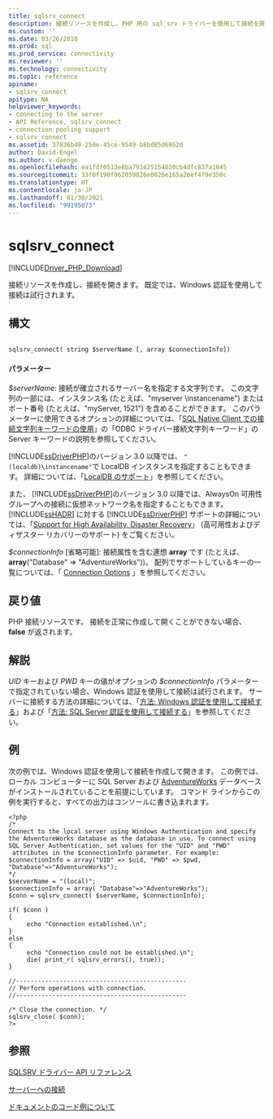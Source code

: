 ```yaml
---
title: sqlsrv_connect
description: 接続リソースを作成し、PHP 用の sql_srv ドライバーを使用して接続を開きます。 既定では、Windows 認証を使用して接続は試行されます。
ms.custom: ''
ms.date: 03/26/2018
ms.prod: sql
ms.prod_service: connectivity
ms.reviewer: ''
ms.technology: connectivity
ms.topic: reference
apiname:
- sqlsrv_connect
apitype: NA
helpviewer_keywords:
- connecting to the server
- API Reference, sqlsrv_connect
- connection pooling support
- sqlsrv_connect
ms.assetid: 37836b49-258e-45ce-9549-b8bd85d6952d
author: David-Engel
ms.author: v-daenge
ms.openlocfilehash: ea1fdf0513e8ba793425154020cb4dfc837a1045
ms.sourcegitcommit: 33f0f190f962059826e002be165a2bef4f9e350c
ms.translationtype: HT
ms.contentlocale: ja-JP
ms.lasthandoff: 01/30/2021
ms.locfileid: "99195073"
---
```

# <a name="sqlsrv_connect"></a>sqlsrv_connect
[!INCLUDE[Driver_PHP_Download](../../includes/driver_php_download.md)]

接続リソースを作成し、接続を開きます。 既定では、Windows 認証を使用して接続は試行されます。  
  
## <a name="syntax"></a>構文  
  
```  
  
sqlsrv_connect( string $serverName [, array $connectionInfo])  
```  
  
#### <a name="parameters"></a>パラメーター  
*$serverName*: 接続が確立されるサーバー名を指定する文字列です。 この文字列の一部には、インスタンス名 (たとえば、"myserver \instancename") またはポート番号 (たとえば、"myServer, 1521") を含めることができます。 このパラメーターに使用できるオプションの詳細については、「[SQL Native Client での接続文字列キーワードの使用](../../relational-databases/native-client/applications/using-connection-string-keywords-with-sql-server-native-client.md)」の「ODBC ドライバー接続文字列キーワード」の Server キーワードの説明を参照してください。  
  
[!INCLUDE[ssDriverPHP](../../includes/ssdriverphp_md.md)]のバージョン 3.0 以降では、 `"(localdb)\instancename"`で LocalDB インスタンスを指定することもできます。 詳細については、「[LocalDB のサポート](php-driver-for-sql-server-support-for-localdb.md)」を参照してください。  
  
また、 [!INCLUDE[ssDriverPHP](../../includes/ssdriverphp_md.md)]のバージョン 3.0 以降では、AlwaysOn 可用性グループへの接続に仮想ネットワーク名を指定することもできます。 [!INCLUDE[ssHADR](../../includes/sshadr_md.md)] に対する [!INCLUDE[ssDriverPHP](../../includes/ssdriverphp_md.md)] サポートの詳細については、「[Support for High Availability, Disaster Recovery](php-driver-for-sql-server-support-for-high-availability-disaster-recovery.md)」 (高可用性およびディザスター リカバリーのサポート) をご覧ください。  
  
*$connectionInfo* [省略可能]: 接続属性を含む連想 **array** です (たとえば、**array**("Database" => "AdventureWorks"))。 配列でサポートしているキーの一覧については、「 [Connection Options](connection-options.md) 」を参照してください。  
  
## <a name="return-value"></a>戻り値  
PHP 接続リソースです。 接続を正常に作成して開くことができない場合、 **false** が返されます。  
  
## <a name="remarks"></a>解説  
*UID* キーおよび *PWD* キーの値がオプションの *$connectionInfo* パラメーターで指定されていない場合、Windows 認証を使用して接続は試行されます。 サーバーに接続する方法の詳細については、「[方法: Windows 認証を使用して接続する](how-to-connect-using-windows-authentication.md)」および「[方法: SQL Server 認証を使用して接続する](how-to-connect-using-sql-server-authentication.md)」を参照してください。  
  
## <a name="example"></a>例  
次の例では、Windows 認証を使用して接続を作成して開きます。 この例では、ローカル コンピューターに SQL Server および [AdventureWorks](https://www.codeplex.com/SqlServerSamples) データベースがインストールされていることを前提にしています。 コマンド ラインからこの例を実行すると、すべての出力はコンソールに書き込まれます。  
  
```  
<?php  
/*  
Connect to the local server using Windows Authentication and specify  
the AdventureWorks database as the database in use. To connect using  
SQL Server Authentication, set values for the "UID" and "PWD"  
 attributes in the $connectionInfo parameter. For example:  
$connectionInfo = array("UID" => $uid, "PWD" => $pwd, "Database"=>"AdventureWorks");  
*/  
$serverName = "(local)";  
$connectionInfo = array( "Database"=>"AdventureWorks");  
$conn = sqlsrv_connect( $serverName, $connectionInfo);  
  
if( $conn )  
{  
     echo "Connection established.\n";  
}  
else  
{  
     echo "Connection could not be established.\n";  
     die( print_r( sqlsrv_errors(), true));  
}  
  
//-----------------------------------------------  
// Perform operations with connection.  
//-----------------------------------------------  
  
/* Close the connection. */  
sqlsrv_close( $conn);  
?>  
```  
  
## <a name="see-also"></a>参照  
[SQLSRV ドライバー API リファレンス](sqlsrv-driver-api-reference.md)

[サーバーへの接続](connecting-to-the-server.md)

[ドキュメントのコード例について](about-code-examples-in-the-documentation.md)  
  
